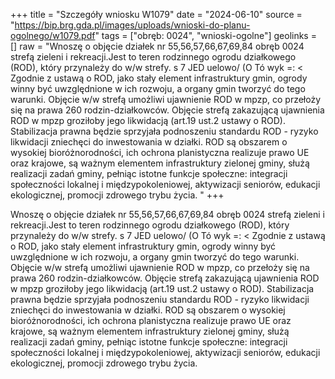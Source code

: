 +++
title = "Szczegóły wniosku W1079"
date = "2024-06-10"
source = "https://bip.brg.gda.pl/images/uploads/wnioski-do-planu-ogolnego/w1079.pdf"
tags = ["obręb: 0024", "wnioski-ogolne"]
geolinks = []
raw = "Wnoszę o objęcie działek nr 55,56,57,66,67,69,84 obręb 0024 strefą zieleni i rekreacji.Jest to teren rodzinnego ogrodu działkowego (ROD), który przynależy do w/w strefy. s  7 JED uelowo/ (O Tó  wyk =: < Zgodnie z ustawą o ROD, jako stały element infrastruktury gmin, ogrody winny być uwzględnione w ich rozwoju, a organy gmin tworzyć do tego warunki. Objęcie w/w strefą umożliwi ujawnienie ROD w mpzp, co przełoży się na prawa 260 rodzin-działkowców. Objęcie strefą zakazującą ujawnienia ROD w mpzp groziłoby jego likwidacją (art.19 ust.2 ustawy o ROD). Stabilizacja prawna będzie sprzyjała podnoszeniu standardu ROD - ryzyko likwidacji zniechęci do inwestowania w działki. ROD są obszarem o wysokiej bioróżnorodności, ich ochrona planistyczna realizuje prawo UE oraz krajowe, są ważnym elementem infrastruktury zielonej gminy, służą realizacji zadań gminy, pełniąc istotne funkcje społeczne: integracji społeczności lokalnej i międzypokoleniowej, aktywizacji seniorów, edukacji ekologicznej, promocji zdrowego trybu życia. "
+++

Wnoszę o objęcie działek nr 55,56,57,66,67,69,84 obręb 0024 strefą zieleni i
rekreacji.Jest to teren rodzinnego ogrodu działkowego (ROD), który przynależy do w/w strefy.
s  7 JED
uelowo/ (O Tó  wyk
=: <
Zgodnie z ustawą o ROD, jako stały element infrastruktury gmin, ogrody winny być
uwzględnione w ich rozwoju, a organy gmin tworzyć do tego warunki. Objęcie w/w strefą
umożliwi ujawnienie ROD w mpzp, co przełoży się na prawa 260 rodzin-działkowców. Objęcie
strefą zakazującą ujawnienia ROD w mpzp groziłoby jego likwidacją (art.19 ust.2 ustawy o ROD).
Stabilizacja prawna będzie sprzyjała podnoszeniu standardu ROD - ryzyko likwidacji zniechęci do
inwestowania w działki. ROD są obszarem o wysokiej bioróżnorodności, ich ochrona planistyczna
realizuje prawo UE oraz krajowe, są ważnym elementem infrastruktury zielonej gminy, służą
realizacji zadań gminy, pełniąc istotne funkcje społeczne: integracji społeczności lokalnej i
międzypokoleniowej, aktywizacji seniorów, edukacji ekologicznej, promocji zdrowego trybu
życia.



